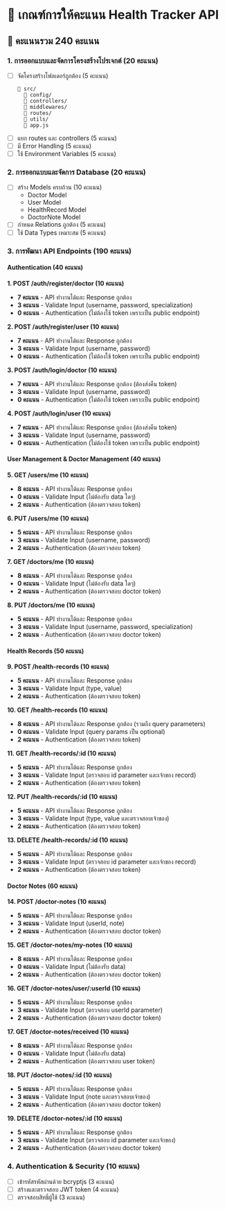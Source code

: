 # 📝 เกณฑ์การให้คะแนน Health Tracker API

## 🎯 คะแนนรวม 240 คะแนน

### 1. การออกแบบและจัดการโครงสร้างโปรเจกต์ (20 คะแนน)

- [ ] จัดโครงสร้างโฟลเดอร์ถูกต้อง (5 คะแนน)
  ```
  📁 src/
    📁 config/
    📁 controllers/
    📁 middlewares/
    📁 routes/
    📁 utils/
    📄 app.js
  ```
- [ ] แยก routes และ controllers (5 คะแนน)
- [ ] มี Error Handling (5 คะแนน)
- [ ] ใช้ Environment Variables (5 คะแนน)

### 2. การออกแบบและจัดการ Database (20 คะแนน)

- [ ] สร้าง Models ครบถ้วน (10 คะแนน)
  - Doctor Model
  - User Model
  - HealthRecord Model
  - DoctorNote Model
- [ ] กำหนด Relations ถูกต้อง (5 คะแนน)
- [ ] ใช้ Data Types เหมาะสม (5 คะแนน)

### 3. การพัฒนา API Endpoints (190 คะแนน)

#### Authentication (40 คะแนน)

**1. POST /auth/register/doctor (10 คะแนน)**

- **7 คะแนน** - API ทำงานได้และ Response ถูกต้อง
- **3 คะแนน** - Validate Input (username, password, specialization)
- **0 คะแนน** - Authentication (ไม่ต้องใช้ token เพราะเป็น public endpoint)

**2. POST /auth/register/user (10 คะแนน)**

- **7 คะแนน** - API ทำงานได้และ Response ถูกต้อง
- **3 คะแนน** - Validate Input (username, password)
- **0 คะแนน** - Authentication (ไม่ต้องใช้ token เพราะเป็น public endpoint)

**3. POST /auth/login/doctor (10 คะแนน)**

- **7 คะแนน** - API ทำงานได้และ Response ถูกต้อง (ต้องส่งคืน token)
- **3 คะแนน** - Validate Input (username, password)
- **0 คะแนน** - Authentication (ไม่ต้องใช้ token เพราะเป็น public endpoint)

**4. POST /auth/login/user (10 คะแนน)**

- **7 คะแนน** - API ทำงานได้และ Response ถูกต้อง (ต้องส่งคืน token)
- **3 คะแนน** - Validate Input (username, password)
- **0 คะแนน** - Authentication (ไม่ต้องใช้ token เพราะเป็น public endpoint)

#### User Management & Doctor Management (40 คะแนน)

**5. GET /users/me (10 คะแนน)**

- **8 คะแนน** - API ทำงานได้และ Response ถูกต้อง
- **0 คะแนน** - Validate Input (ไม่ต้องรับ data ใดๆ)
- **2 คะแนน** - Authentication (ต้องตรวจสอบ token)

**6. PUT /users/me (10 คะแนน)**

- **5 คะแนน** - API ทำงานได้และ Response ถูกต้อง
- **3 คะแนน** - Validate Input (username, password)
- **2 คะแนน** - Authentication (ต้องตรวจสอบ token)

**7. GET /doctors/me (10 คะแนน)**

- **8 คะแนน** - API ทำงานได้และ Response ถูกต้อง
- **0 คะแนน** - Validate Input (ไม่ต้องรับ data ใดๆ)
- **2 คะแนน** - Authentication (ต้องตรวจสอบ doctor token)

**8. PUT /doctors/me (10 คะแนน)**

- **5 คะแนน** - API ทำงานได้และ Response ถูกต้อง
- **3 คะแนน** - Validate Input (username, password, specialization)
- **2 คะแนน** - Authentication (ต้องตรวจสอบ doctor token)

#### Health Records (50 คะแนน)

**9. POST /health-records (10 คะแนน)**

- **5 คะแนน** - API ทำงานได้และ Response ถูกต้อง
- **3 คะแนน** - Validate Input (type, value)
- **2 คะแนน** - Authentication (ต้องตรวจสอบ token)

**10. GET /health-records (10 คะแนน)**

- **8 คะแนน** - API ทำงานได้และ Response ถูกต้อง (รวมถึง query parameters)
- **0 คะแนน** - Validate Input (query params เป็น optional)
- **2 คะแนน** - Authentication (ต้องตรวจสอบ token)

**11. GET /health-records/:id (10 คะแนน)**

- **5 คะแนน** - API ทำงานได้และ Response ถูกต้อง
- **3 คะแนน** - Validate Input (ตรวจสอบ id parameter และเจ้าของ record)
- **2 คะแนน** - Authentication (ต้องตรวจสอบ token)

**12. PUT /health-records/:id (10 คะแนน)**

- **5 คะแนน** - API ทำงานได้และ Response ถูกต้อง
- **3 คะแนน** - Validate Input (type, value และตรวจสอบเจ้าของ)
- **2 คะแนน** - Authentication (ต้องตรวจสอบ token)

**13. DELETE /health-records/:id (10 คะแนน)**

- **5 คะแนน** - API ทำงานได้และ Response ถูกต้อง
- **3 คะแนน** - Validate Input (ตรวจสอบ id parameter และเจ้าของ record)
- **2 คะแนน** - Authentication (ต้องตรวจสอบ token)

#### Doctor Notes (60 คะแนน)

**14. POST /doctor-notes (10 คะแนน)**

- **5 คะแนน** - API ทำงานได้และ Response ถูกต้อง
- **3 คะแนน** - Validate Input (userId, note)
- **2 คะแนน** - Authentication (ต้องตรวจสอบ doctor token)

**15. GET /doctor-notes/my-notes (10 คะแนน)**

- **8 คะแนน** - API ทำงานได้และ Response ถูกต้อง
- **0 คะแนน** - Validate Input (ไม่ต้องรับ data)
- **2 คะแนน** - Authentication (ต้องตรวจสอบ doctor token)

**16. GET /doctor-notes/user/:userId (10 คะแนน)**

- **5 คะแนน** - API ทำงานได้และ Response ถูกต้อง
- **3 คะแนน** - Validate Input (ตรวจสอบ userId parameter)
- **2 คะแนน** - Authentication (ต้องตรวจสอบ doctor token)

**17. GET /doctor-notes/received (10 คะแนน)**

- **8 คะแนน** - API ทำงานได้และ Response ถูกต้อง
- **0 คะแนน** - Validate Input (ไม่ต้องรับ data)
- **2 คะแนน** - Authentication (ต้องตรวจสอบ user token)

**18. PUT /doctor-notes/:id (10 คะแนน)**

- **5 คะแนน** - API ทำงานได้และ Response ถูกต้อง
- **3 คะแนน** - Validate Input (note และตรวจสอบเจ้าของ)
- **2 คะแนน** - Authentication (ต้องตรวจสอบ doctor token)

**19. DELETE /doctor-notes/:id (10 คะแนน)**

- **5 คะแนน** - API ทำงานได้และ Response ถูกต้อง
- **3 คะแนน** - Validate Input (ตรวจสอบ id parameter และเจ้าของ)
- **2 คะแนน** - Authentication (ต้องตรวจสอบ doctor token)

### 4. Authentication & Security (10 คะแนน)

- [ ] เข้ารหัสรหัสผ่านด้วย bcryptjs (3 คะแนน)
- [ ] สร้างและตรวจสอบ JWT token (4 คะแนน)
- [ ] ตรวจสอบสิทธิ์ผู้ใช้ (3 คะแนน)
